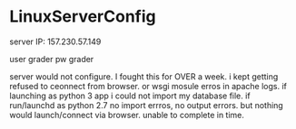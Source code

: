 # LinuxServerConfig

server IP: 157.230.57.149

user grader
pw grader

server would not configure. I fought this for OVER a week. i kept getting refused to ceonnect from browser. or wsgi mosule erros in apache logs. if launching as python 3 app i could not import my database file. if run/launchd as python 2.7 no import errros, no output errors. but nothing would launch/connect via browser. unable to complete in time.
